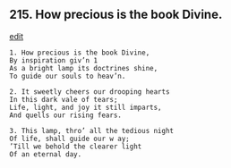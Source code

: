 
## 215.  How precious is the book Divine.
[edit](https://docs.google.com/document/d/1irpsnKXFHzTZdJuxDl3bE_HNRlX3t74t/edit?mode=html)



    1. How precious is the book Divine,
    By inspiration giv’n 1 
    As a bright lamp its doctrines shine,
    To guide our souls to heav’n.

    2. It sweetly cheers our drooping hearts
    In this dark vale of tears;
    Life, light, and joy it still imparts,
    And quells our rising fears.

    3. This lamp, thro’ all the tedious night
    Of life, shall guide our w ay;
    ’Till we behold the clearer light 
    Of an eternal day.
